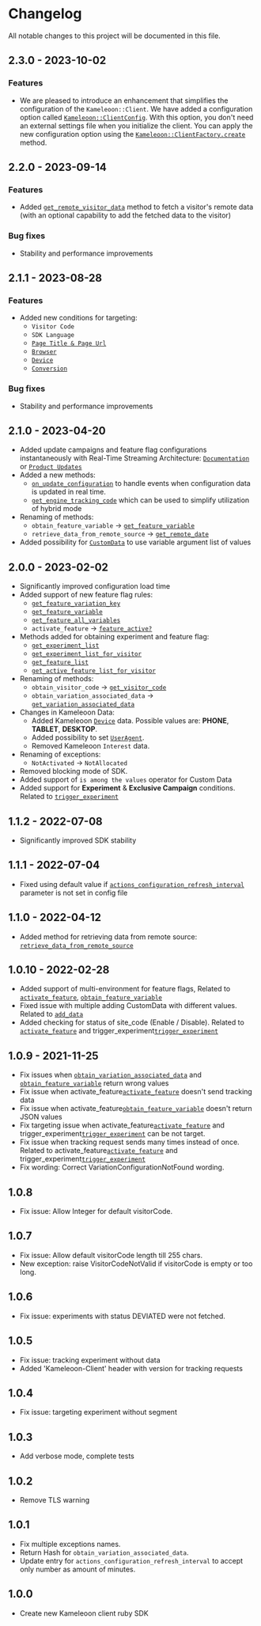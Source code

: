 # Changelog
All notable changes to this project will be documented in this file.

## 2.3.0 - 2023-10-02
### Features
* We are pleased to introduce an enhancement that simplifies the configuration of the `Kameleoon::Client`. We have added a configuration option called [`Kameleoon::ClientConfig`](https://developers.kameleoon.com/feature-management-and-experimentation/web-sdks/ruby-sdk/#initializing-the-kameleoon-client). With this option, you don't need an external settings file when you initialize the client. You can apply the new configuration option using the [`Kameleoon::ClientFactory.create`](https://developers.kameleoon.com/feature-management-and-experimentation/web-sdks/ruby-sdk/#create) method.

## 2.2.0 - 2023-09-14
### Features
* Added [`get_remote_visitor_data`](https://developers.kameleoon.com/feature-management-and-experimentation/web-sdks/ruby-sdk/#get_remote_visitor_data) method to fetch a visitor's remote data (with an optional capability to add the fetched data to the visitor)
### Bug fixes
* Stability and performance improvements

## 2.1.1 - 2023-08-28
### Features
* Added new conditions for targeting:
    - `Visitor Code`
    - `SDK Language`
    - [`Page Title & Page Url`](https://developers.kameleoon.com/feature-management-and-experimentation/web-sdks/ruby-sdk/#pageview)
    - [`Browser`](https://developers.kameleoon.com/feature-management-and-experimentation/web-sdks/ruby-sdk/#browser)
    - [`Device`](https://developers.kameleoon.com/feature-management-and-experimentation/web-sdks/ruby-sdk/#device)
    - [`Conversion`](https://developers.kameleoon.com/feature-management-and-experimentation/web-sdks/ruby-sdk/#tracking-conversion)
### Bug fixes
* Stability and performance improvements

## 2.1.0 - 2023-04-20
* Added update campaigns and feature flag configurations instantaneously with Real-Time Streaming Architecture: [`Documentation`](https://developers.kameleoon.com/ruby-sdk.html#streaming) or [`Product Updates`](https://www.kameleoon.com/en/blog/real-time-streaming)
* Added a new methods:
    - [`on_update_configuration`](https://developers.kameleoon.com/ruby-sdk.html#on_update_configuration) to handle events when configuration data is updated in real time.
    - [`get_engine_tracking_code`](https://developers.kameleoon.com/ruby-sdk.html#get_engine_tracking_code) which can be used to simplify utilization of hybrid mode
* Renaming of methods:
    - `obtain_feature_variable` -> [`get_feature_variable`](https://developers.kameleoon.com/ruby-sdk.html#get_feature_variable)
    - `retrieve_data_from_remote_source` -> [`get_remote_date`](https://developers.kameleoon.com/ruby-sdk.html#get_feature_variable)
* Added possibility for [`CustomData`](https://developers.kameleoon.com/ruby-sdk.html#customdata) to use variable argument list of values

## 2.0.0 - 2023-02-02
* Significantly improved configuration load time
* Added support of new feature flag rules:
    - [`get_feature_variation_key`](https://developers.kameleoon.com/ruby-sdk.html#get_feature_variation_key)
    - [`get_feature_variable`](https://developers.kameleoon.com/ruby-sdk.html#get_feature_variable)
    - [`get_feature_all_variables`](https://developers.kameleoon.com/ruby-sdk.html#get_feature_all_variables)
    - `activate_feature` -> [`feature_active?`](https://developers.kameleoon.com/ruby-sdk.html#feature_active)
* Methods added for obtaining experiment and feature flag:
    - [`get_experiment_list`](https://developers.kameleoon.com/ruby-sdk.html#experiment_list)
    - [`get_experiment_list_for_visitor`](https://developers.kameleoon.com/ruby-sdk.html#experiment_list_for_visitor)
    - [`get_feature_list`](https://developers.kameleoon.com/ruby-sdk.html#get_feature_list)
    - [`get_active_feature_list_for_visitor`](https://developers.kameleoon.com/ruby-sdk.html#get_active_feature_list_for_visitor)
* Renaming of methods:
    - `obtain_visitor_code` -> [`get_visitor_code`](https://developers.kameleoon.com/ruby-sdk.html#get_visitor_code)
    - `obtain_variation_associated_data` -> [`get_variation_associated_data`](https://developers.kameleoon.com/ruby-sdk.html#get_variation_associated_data)
* Changes in Kameleoon Data:
    - Added Kameleoon [`Device`](https://developers.kameleoon.com/ruby-sdk.html#device) data. Possible values are: **PHONE**, **TABLET**, **DESKTOP**.
    - Added possibility to set [`UserAgent`](https://developers.kameleoon.com/ruby-sdk.html#useragent).
    - Removed Kameleoon `Interest` data.
* Renaming of exceptions:
    - `NotActivated` -> `NotAllocated`
* Removed blocking mode of SDK.
* Added support of `is among the values` operator for Custom Data
* Added support for **Experiment** & **Exclusive Campaign** conditions. Related to [`trigger_experiment`](https://developers.kameleoon.com/ruby-sdk.html#trigger_experiment)

## 1.1.2 - 2022-07-08
* Significantly improved SDK stability

## 1.1.1 - 2022-07-04
* Fixed using default value if [`actions_configuration_refresh_interval`](https://developers.kameleoon.com/ruby-sdk.html#additional-configuration) parameter is not set in config file

## 1.1.0 - 2022-04-12
* Added method for retrieving data from remote source: [`retrieve_data_from_remote_source`](https://developers.kameleoon.com/ruby-sdk.html#retrieve_data_from_remote_source)

## 1.0.10 - 2022-02-28
* Added support of multi-environment for feature flags, Related to [`activate_feature`](https://developers.kameleoon.com/ruby-sdk.html#activate_feature), [`obtain_feature_variable`](https://developers.kameleoon.com/ruby-sdk.html#obtain_feature_variable)
* Fixed issue with multiple adding CustomData with different values. Related to [`add_data`](https://developers.kameleoon.com/ruby-sdk.html#adddata)
* Added checking for status of site_code (Enable / Disable). Related to [`activate_feature`](https://developers.kameleoon.com/ruby-sdk.html#activate_feature) and trigger_experiment[`trigger_experiment`](https://developers.kameleoon.com/ruby-sdk.html#trigger_experiment)

## 1.0.9 - 2021-11-25
* Fix issues when [`obtain_variation_associated_data`](https://developers.kameleoon.com/ruby-sdk.html#obtain_variation_associated_data) and [`obtain_feature_variable`](https://developers.kameleoon.com/ruby-sdk.html#obtain_feature_variable) return wrong values
* Fix issue when activate_feature[`activate_feature`](https://developers.kameleoon.com/ruby-sdk.html#activate_feature) doesn't send tracking data
* Fix issue when activate_feature[`obtain_feature_variable`](https://developers.kameleoon.com/ruby-sdk.html#obtain_feature_variable) doesn't return JSON values
* Fix targeting issue when activate_feature[`activate_feature`](https://developers.kameleoon.com/ruby-sdk.html#activate_feature) and trigger_experiment[`trigger_experiment`](https://developers.kameleoon.com/ruby-sdk.html#trigger_experiment) can be not target.
* Fix issue when tracking request sends many times instead of once. Related to activate_feature[`activate_feature`](https://developers.kameleoon.com/ruby-sdk.html#activate_feature) and trigger_experiment[`trigger_experiment`](https://developers.kameleoon.com/ruby-sdk.html#trigger_experiment)
* Fix wording: Correct VariationConfigurationNotFound wording.

## 1.0.8
* Fix issue: Allow Integer for default visitorCode.

## 1.0.7
* Fix issue: Allow default visitorCode length till 255 chars.
* New exception: raise VisitorCodeNotValid if visitorCode is empty or too long.

## 1.0.6
* Fix issue: experiments with status DEVIATED were not fetched.

## 1.0.5
* Fix issue: tracking experiment without data
* Added 'Kameleoon-Client' header with version for tracking requests

## 1.0.4
* Fix issue: targeting experiment without segment

## 1.0.3
* Add verbose mode, complete tests

## 1.0.2
* Remove TLS warning

## 1.0.1
* Fix multiple exceptions names.
* Return Hash for `obtain_variation_associated_data`.
* Update entry for `actions_configuration_refresh_interval` to accept only number as amount of minutes.

## 1.0.0
* Create new Kameleoon client ruby SDK
